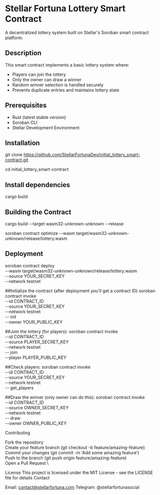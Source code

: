 # Stellar Fortuna Lottery Smart Contract

A decentralized lottery system built on Stellar's Soroban smart contract platform.

## Description

This smart contract implements a basic lottery system where:
- Players can join the lottery
- Only the owner can draw a winner
- Random winner selection is handled securely
- Prevents duplicate entries and maintains lottery state

## Prerequisites

- Rust (latest stable version)
- Soroban CLI
- Stellar Development Environment

## Installation
git clone https://github.com/StellarFortunaDev/initial_lottery_smart-contract.git

cd initial_lottery_smart-contract

## Install dependencies
cargo build

## Building the Contract
cargo build --target wasm32-unknown-unknown --release

soroban contract optimize --wasm target/wasm32-unknown-unknown/release/lottery.wasm 

## Deployment
soroban contract deploy \
--wasm target/wasm32-unknown-unknown/release/lottery.wasm \
--source YOUR_SECRET_KEY \
--network testnet

##Initialize the contract (after deployment you'll get a contract ID)
soroban contract invoke \
--id CONTRACT_ID \
--source YOUR_SECRET_KEY \
--network testnet \
-- init \
--owner YOUR_PUBLIC_KEY

##Join the lottery (for players):
soroban contract invoke \
--id CONTRACT_ID \
--source PLAYER_SECRET_KEY \
--network testnet \
-- join \
--player PLAYER_PUBLIC_KEY

##Check players:
soroban contract invoke \
--id CONTRACT_ID \
--source YOUR_SECRET_KEY \
--network testnet \
-- get_players

##Draw the winner (only owner can do this):
soroban contract invoke \
--id CONTRACT_ID \
--source OWNER_SECRET_KEY \
--network testnet \
-- draw \
--owner OWNER_PUBLIC_KEY

Contributing

Fork the repository \
Create your feature branch (git checkout -b feature/amazing-feature) \
Commit your changes (git commit -m 'Add some amazing feature') \
Push to the branch (git push origin feature/amazing-feature) \
Open a Pull Request \

License
This project is licensed under the MIT License - see the LICENSE file for details
Contact

Email: contact@stellarfortuna.com
Telegram: @stellarfortunasocial

